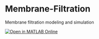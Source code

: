 # Membrane-Filtration
Membrane filtration modeling and simulation


[![Open in MATLAB Online](https://www.mathworks.com/images/responsive/global/open-in-matlab-online.svg)](https://matlab.mathworks.com/open/github/v1?repo=BusuyiOAdebayo/Membrane-Filtration)
